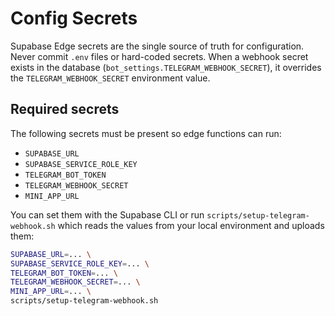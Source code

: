 # Config Secrets

Supabase Edge secrets are the single source of truth for configuration. Never
commit `.env` files or hard-coded secrets. When a webhook secret exists in the
database (`bot_settings.TELEGRAM_WEBHOOK_SECRET`), it overrides the
`TELEGRAM_WEBHOOK_SECRET` environment value.

## Required secrets

The following secrets must be present so edge functions can run:

- `SUPABASE_URL`
- `SUPABASE_SERVICE_ROLE_KEY`
- `TELEGRAM_BOT_TOKEN`
- `TELEGRAM_WEBHOOK_SECRET`
- `MINI_APP_URL`

You can set them with the Supabase CLI or run
`scripts/setup-telegram-webhook.sh` which reads the values from your local
environment and uploads them:

```bash
SUPABASE_URL=... \
SUPABASE_SERVICE_ROLE_KEY=... \
TELEGRAM_BOT_TOKEN=... \
TELEGRAM_WEBHOOK_SECRET=... \
MINI_APP_URL=... \
scripts/setup-telegram-webhook.sh
```
